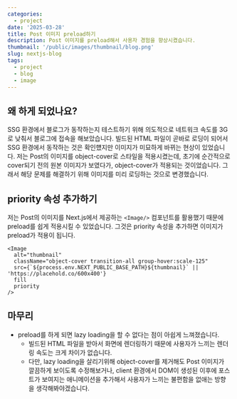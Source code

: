 ```yaml
---
categories:
  - project
date: '2025-03-28'
title: Post 이미지 preload하기
description: Post 이미지를 preload해서 사용자 경험을 향상시켰습니다.
thumbnail: '/public/images/thumbnail/blog.png'
slug: nextjs-blog
tags:
  - project
  - blog
  - image
---
```


## 왜 하게 되었나요?

SSG 환경에서 블로그가 동작하는지 테스트하기 위해 의도적으로 네트워크 속도를 3G로 낮춰서 블로그에 접속을 해보았습니다.
빌드된 HTML 파일이 곧바로 로딩이 되어서 SSG 환경에서 동작하는 것은 확인헀지만 이미지가 미묘하게 바뀌는 현상이 있었습니다.
저는 Post의 이미지를 object-cover로 스타일을 적용시켰는데, 초기에 순간적으로 cover되기 전의 원본 이미지가 보였다가, object-cover가 적용되는 것이었습니다.
그래서 해당 문제를 해결하기 위해 이미지를 미리 로딩하는 것으로 변경했습니다.

## priority 속성 추가하기

저는 Post의 이미지를 Next.js에서 제공하는 `<Image/>` 컴포넌트를 활용했기 때문에 preload를 쉽게 적용시킬 수 있었습니다.
그것은 priority 속성을 추가하면 이미지가 preload가 적용이 됩니다.

```tsx
<Image
  alt="thumbnail"
  className="object-cover transition-all group-hover:scale-125"
  src={`${process.env.NEXT_PUBLIC_BASE_PATH}${thumbnail}` || 'https://placehold.co/600x400'}
  fill
  priority
/>
```

## 마무리

- preload를 하게 되면 lazy loading을 할 수 없다는 점이 아쉽게 느껴졌습니다.
  - 빌드된 HTML 파일을 받아서 화면에 렌더링하기 때문에 사용자가 느끼는 렌더링 속도는 크게 차이가 없습니다.
  - 다만, lazy loading을 살리기위해 object-cover를 제거해도 Post 이미지가 깔끔하게 보이도록 수정해보거나, client 환경에서 DOM이 생성된 이후에 포스트가 보여지는 애니메이션을 추가해서 사용자가 느끼는 불편함을 없애는 방향을 생각해봐야겠습니다.

<br/>
